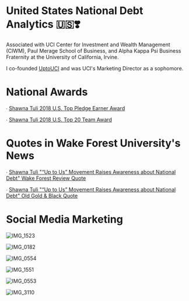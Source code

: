 # United States National Debt Analytics 🇺🇸❣️

Associated with UCI Center for Investment and Wealth Management (CIWM), Paul Merage School of Business, and Alpha Kappa Psi Business Fraternity at the University of California, Irvine. 

I co-founded [UptoUCI](https://www.instagram.com/uci.uptous/) and was UCI's Marketing Director as a sophomore.

# National Awards
∙ [Shawna Tuli 2018 U.S. Top Pledge Earner Award](https://www.youracclaim.com/badges/e660888b-82cf-4037-9d9d-c98c06cacdec) 

∙ [Shawna Tuli 2018 U.S. Top 20 Team Award](https://www.youracclaim.com/badges/394c1643-1353-4cae-be98-bcb3cf066f04)

# Quotes in Wake Forest University's News
∙ [Shawna Tuli "“Up to Us” Movement Raises Awareness about National Debt" Wake Forest Review Quote](http://wakeforestreview.com/up-to-us-campaign-takes-on-national-debt/) 

∙ [Shawna Tuli "“Up to Us” Movement Raises Awareness about National Debt" Old Gold & Black Quote](https://wfuogb.com/5022/news/up-to-us-movement-raises-awareness-about-national-debt/)

# Social Media Marketing

![IMG_1523](https://user-images.githubusercontent.com/19508013/113177014-efc1a500-9201-11eb-8389-9a99f8ecb9e8.jpeg)

![IMG_0182](https://user-images.githubusercontent.com/19508013/111695367-3a99f080-87f0-11eb-9b61-2ca936eb318c.jpeg)

![IMG_0554](https://user-images.githubusercontent.com/19508013/111695103-f1e23780-87ef-11eb-89b3-b47df399521b.jpeg) 

![IMG_1551](https://user-images.githubusercontent.com/19508013/113496500-1f490980-94af-11eb-893a-def9b5bbd462.jpeg)

![IMG_0553](https://user-images.githubusercontent.com/19508013/113586042-df367380-95e1-11eb-848d-afa283252724.jpeg)

![IMG_3110](https://user-images.githubusercontent.com/19508013/131008292-c7addadc-b7e0-4e91-91e6-e9d41e9b7311.jpeg)
